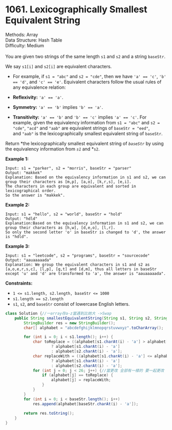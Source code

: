 # 1061. Lexicographically Smallest Equivalent String  

  Methods: Array </br> Data Structure: Hash Table </br> Difficulty: Medium </br> </br>You are given two strings of the same length `s1` and `s2` and a string `baseStr`.

We say `s1[i]` and `s2[i]` are equivalent characters.

- For example, if `s1 = "abc"` and `s2 = "cde"`, then we have `'a' == 'c'`, `'b' == 'd'`, and `'c' == 'e'`. 
Equivalent characters follow the usual rules of any equivalence relation:

- **Reflexivity:** `'a' == 'a'`.
- **Symmetry:** `'a' == 'b'` implies `'b' == 'a'`.
- **Transitivity:** `'a' == 'b'` and `'b' == 'c'` implies `'a' == 'c'`.
For example, given the equivalency information from `s1 = "abc"` and `s2 = "cde"`, `"acd"` and `"aab"` are equivalent strings of `baseStr = "eed"`, and `"aab"` is the lexicographically smallest equivalent string of `baseStr`.

Return *the lexicographically smallest equivalent string of *`baseStr`* by using the equivalency information from *`s1`* and *`s2`.

**Example 1:**

```plain text
Input: s1 = "parker", s2 = "morris", baseStr = "parser"
Output: "makkek"
Explanation: Based on the equivalency information in s1 and s2, we can group their characters as [m,p], [a,o], [k,r,s], [e,i].
The characters in each group are equivalent and sorted in lexicographical order.
So the answer is "makkek".
```

**Example 2:**

```plain text
Input: s1 = "hello", s2 = "world", baseStr = "hold"
Output: "hdld"
Explanation:Based on the equivalency information in s1 and s2, we can group their characters as [h,w], [d,e,o], [l,r].
So only the second letter 'o' in baseStr is changed to 'd', the answer is "hdld".
```

**Example 3:**

```plain text
Input: s1 = "leetcode", s2 = "programs", baseStr = "sourcecode"
Output: "aauaaaaada"
Explanation: We group the equivalent characters in s1 and s2 as [a,o,e,r,s,c], [l,p], [g,t] and [d,m], thus all letters in baseStr except 'u' and 'd' are transformed to 'a', the answer is "aauaaaaada".
```

**Constraints:**

- `1 <= s1.length, s2.length, baseStr <= 1000`
- `s1.length == s2.length`
- `s1`, `s2`, and `baseStr` consist of lowercase English letters.
```java
class Solution {//一array存a-z當遇到比她大 ->Swap
    public String smallestEquivalentString(String s1, String s2, String baseStr) {
        StringBuilder res = new StringBuilder();
        char[] alphabet = "abcdefghijklmnopqrstuvwxyz".toCharArray();

        for (int i = 0; i < s1.length(); i++) {
            char toReplace = ((alphabet[s1.charAt(i) - 'a'] > alphabet[s2.charAt(i) - 'a']))
                    ? alphabet[s1.charAt(i) - 'a']
                    : alphabet[s2.charAt(i) - 'a'];
            char replaceWith = ((alphabet[s1.charAt(i) - 'a'] <= alphabet[s2.charAt(i) - 'a']))
                    ? alphabet[s1.charAt(i) - 'a']
                    : alphabet[s2.charAt(i) - 'a'];
            for (int j = 0; j < 26; j++) {//當更改 全部有一樣的 要一起更改
                if (alphabet[j] == toReplace) {
                    alphabet[j] = replaceWith;
                }
            }
        }
        for (int i = 0; i < baseStr.length(); i++) 
            res.append(alphabet[baseStr.charAt(i) - 'a']);
        
        return res.toString();
    }
}
```

